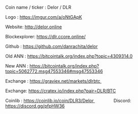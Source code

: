 Coin name / ticker : Delor / DLR

Logo : https://imgur.com/a/oNtGApK

Website: http://delor.online

Blockexplorer: https://dlr.ccore.online/

Github : https://github.com/danrachita/delor

Old ANN : https://bitcointalk.org/index.php?topic=4309314.0

New ANN : https://bitcointalk.org/index.php?topic=5062772.msg47553346#msg47553346

Exchange : https://graviex.net/markets/dlrbtc 

Exchange: https://cratex.io/index.php?pair=DLR/BTC  

Coinlib : https://coinlib.io/coin/DLR3/Delor              
  
Discord: https://discord.gg/pfpHW36

